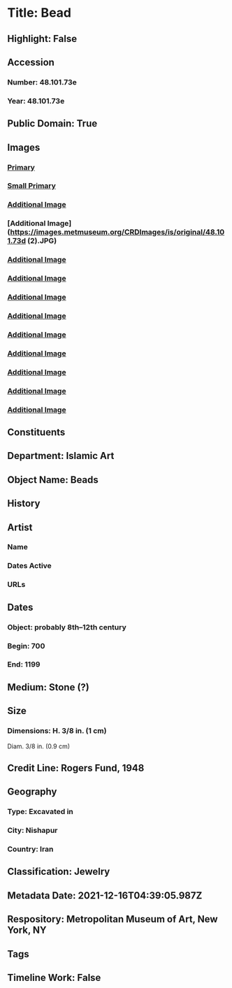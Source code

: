 # Title: Bead
## Highlight: False
## Accession
### Number: 48.101.73e
### Year: 48.101.73e
## Public Domain: True
## Images
### [Primary](https://images.metmuseum.org/CRDImages/is/original/sf48-101-73e2.jpg)
### [Small Primary](https://images.metmuseum.org/CRDImages/is/web-large/sf48-101-73e2.jpg)
### [Additional Image](https://images.metmuseum.org/CRDImages/is/original/AD-48.101.73a.jpg)
### [Additional Image](https://images.metmuseum.org/CRDImages/is/original/48.101.73d (2).JPG)
### [Additional Image](https://images.metmuseum.org/CRDImages/is/original/48.101.73d.JPG)
### [Additional Image](https://images.metmuseum.org/CRDImages/is/original/AD-48.101.73a(1).JPG)
### [Additional Image](https://images.metmuseum.org/CRDImages/is/original/AD-48.101.73b.JPG)
### [Additional Image](https://images.metmuseum.org/CRDImages/is/original/AD-48.101.73C(2).JPG)
### [Additional Image](https://images.metmuseum.org/CRDImages/is/original/AD-48.101.73c.JPG)
### [Additional Image](https://images.metmuseum.org/CRDImages/is/original/AD-48.101.73F.JPG)
### [Additional Image](https://images.metmuseum.org/CRDImages/is/original/AD-48.101.73G.JPG)
### [Additional Image](https://images.metmuseum.org/CRDImages/is/original/AD-48.101.73H.JPG)
### [Additional Image](https://images.metmuseum.org/CRDImages/is/original/AD-48.101.73H(2).JPG)
## Constituents
## Department: Islamic Art
## Object Name: Beads
## History
## Artist
### Name
### Dates Active
### URLs
## Dates
### Object: probably 8th–12th century
### Begin: 700
### End: 1199
## Medium: Stone (?)
## Size
### Dimensions: H. 3/8 in. (1 cm)
Diam. 3/8 in. (0.9 cm)
## Credit Line: Rogers Fund, 1948
## Geography
### Type: Excavated in
### City: Nishapur
### Country: Iran
## Classification: Jewelry
## Metadata Date: 2021-12-16T04:39:05.987Z
## Respository: Metropolitan Museum of Art, New York, NY
## Tags
## Timeline Work: False